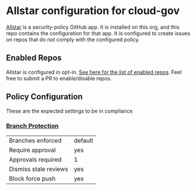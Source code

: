 # Allstar configuration for cloud-gov

[Allstar](https://github.com/ossf/allstar) is a security-policy GitHub app. It is
installed on this org, and this repo contains the configuration for that app. It
is configured to create issues on repos that do not comply with the configured
policy.

## Enabled Repos

Allstar is configured in opt-in. [See here for the list of enabled repos](allstar.yaml). Feel
free to submit a PR to enable/disable repos.

## Policy Configuration

These are the expected settings to be in compliance

### [Branch Protection](branch_protection.yaml)

| | |
| - | - |
| Branches enforced | default |
| Require approval | yes |
| Approvals required | 1 |
| Dismiss stale reviews | yes |
| Block force push | yes |
